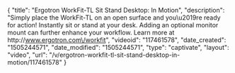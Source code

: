 {
    "title": "Ergotron WorkFit-TL Sit Stand Desktop: In Motion",
    "description": "Simply place the WorkFit-TL on an open surface and you\u2019re ready for action! Instantly sit or stand at your desk. Adding an optional monitor mount can further enhance your workflow. Learn more at http:\/\/www.ergotron.com\/workfit",
    "videoid": "117461578",
    "date_created": "1505244571",
    "date_modified": "1505244571",
    "type": "captivate",
    "layout": "video",
    "url": "\/v\/ergotron-workfit-tl-sit-stand-desktop-in-motion\/117461578"
}